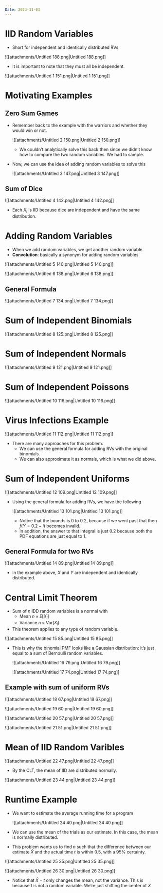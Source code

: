 ```yaml
---
Date: 2023-11-03
---
```

# IID Random Variables

- Short for independent and identically distributed RVs

![[attachments/Untitled 188.png|Untitled 188.png]]

- It is important to note that they must all be independent.

![[attachments/Untitled 1 151.png|Untitled 1 151.png]]

# Motivating Examples

## Zero Sum Games

- Remember back to the example with the warriors and whether they would win or not.
    
    ![[attachments/Untitled 2 150.png|Untitled 2 150.png]]
    
    - We couldn’t analytically solve this back then since we didn’t know how to compare the two random variables. We had to sample.
- Now, we can use the idea of adding random variables to solve this
    
    ![[attachments/Untitled 3 147.png|Untitled 3 147.png]]
    

## Sum of Dice

![[attachments/Untitled 4 142.png|Untitled 4 142.png]]

- Each $X_i$﻿ is IID because dice are independent and have the same distribution.

# Adding Random Variables

- When we add random variables, we get another random variable.
- **Convolution**: basically a synonym for adding random variables

![[attachments/Untitled 5 140.png|Untitled 5 140.png]]

![[attachments/Untitled 6 138.png|Untitled 6 138.png]]

## General Formula

![[attachments/Untitled 7 134.png|Untitled 7 134.png]]

# Sum of Independent Binomials

![[attachments/Untitled 8 125.png|Untitled 8 125.png]]

# Sum of Independent Normals

![[attachments/Untitled 9 121.png|Untitled 9 121.png]]

# Sum of Independent Poissons

![[attachments/Untitled 10 116.png|Untitled 10 116.png]]

# Virus Infections Example

![[attachments/Untitled 11 112.png|Untitled 11 112.png]]

- There are many approaches for this problem.
    - We can use the general formula for adding RVs with the original binomials.
    - We can also approximate it as normals, which is what we did above.

# Sum of Independent Uniforms

![[attachments/Untitled 12 109.png|Untitled 12 109.png]]

- Using the general formula for adding RVs, we have the following
    
    ![[attachments/Untitled 13 101.png|Untitled 13 101.png]]
    
    - Notice that the bounds is 0 to 0.2, because if we went past that then $f(Y=0.2-i)$﻿ becomes invalid.
    - In addition, the answer to that integral is just $0.2$﻿ because both the PDF equations are just equal to 1.

## General Formula for two RVs

![[attachments/Untitled 14 89.png|Untitled 14 89.png]]

- In the example above, $X$﻿ and $Y$﻿ are independent and identically distributed.

# Central Limit Theorem

- Sum of $n$﻿ IDD random variables is a normal with
    - Mean $n \times E[X_i]$﻿
    - Variance $n\times\text{Var}(X_i)$﻿
- This theorem applies to any type of random variable.

![[attachments/Untitled 15 85.png|Untitled 15 85.png]]

- This is why the binomial PMF looks like a Gaussian distribution: it’s just equal to a sum of Bernoulli random variables.
    
    ![[attachments/Untitled 16 79.png|Untitled 16 79.png]]
    
    ![[attachments/Untitled 17 74.png|Untitled 17 74.png]]
    

## Example with sum of uniform RVs

![[attachments/Untitled 18 67.png|Untitled 18 67.png]]

![[attachments/Untitled 19 60.png|Untitled 19 60.png]]

![[attachments/Untitled 20 57.png|Untitled 20 57.png]]

![[attachments/Untitled 21 51.png|Untitled 21 51.png]]

# Mean of IID Random Varibles

![[attachments/Untitled 22 47.png|Untitled 22 47.png]]

- By the CLT, the mean of IID are distributed normally.

![[attachments/Untitled 23 44.png|Untitled 23 44.png]]

# Runtime Example

- We want to estimate the average running time for a program
    
    ![[attachments/Untitled 24 40.png|Untitled 24 40.png]]
    
- We can use the mean of the trials as our estimate. In this case, the mean is normally distributed.
- This problem wants us to find $n$﻿ such that the difference between our estimate $\bar{X}$﻿ and the actual time $t$﻿ is within $0.5$﻿, with a 95% certainty.

![[attachments/Untitled 25 35.png|Untitled 25 35.png]]

![[attachments/Untitled 26 30.png|Untitled 26 30.png]]

- Notice that $\bar{X} - t$﻿ only changes the mean, not the variance. This is because $t$﻿ is not a random variable. We’re just shifting the center of $\bar{X}$